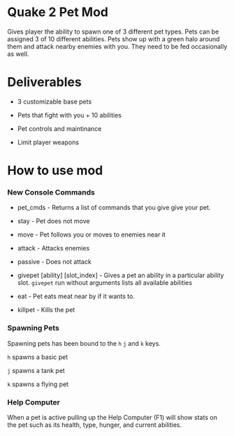 # Quake 2 Pet Mod

Gives player the ability to spawn one of 3 different pet types. Pets can be assigned 3 of 10 different abilities.
Pets show up with a green halo around them and attack nearby enemies with you. They need to be fed occasionally as well.

# Deliverables

- 3 customizable base pets

- Pets that fight with you + 10 abilities

- Pet controls and maintinance

- Limit player weapons

# How to use mod

### New Console Commands

- pet_cmds - Returns a list of commands that you give give your pet.

- stay - Pet does not move

- move - Pet follows you or moves to enemies near it

- attack - Attacks enemies

- passive - Does not attack

- givepet [ability] [slot_index] - Gives a pet an ability in a particular ability slot. `givepet` run without arguments 
lists all available abilities

- eat - Pet eats meat near by if it wants to.

- killpet - Kills the pet 

### Spawning Pets

Spawning pets has been bound to the `h` `j` and `k` keys.

`h` spawns a basic pet

`j` spawns a tank pet

`k` spawns a flying pet

### Help Computer

When a pet is active pulling up the Help Computer (F1) will show stats on the pet such as its health, type, hunger, and current abilities.
